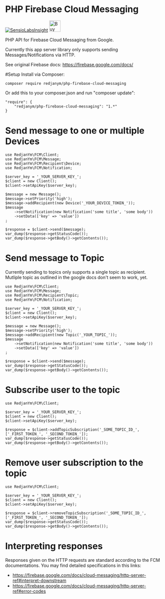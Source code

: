# PHP Firebase Cloud Messaging

[![SensioLabsInsight](https://insight.sensiolabs.com/projects/83a88985-9752-463b-ae62-7abb06aea791/big.png)](https://insight.sensiolabs.com/projects/83a88985-9752-463b-ae62-7abb06aea791)
<a href='https://www.paypal.me/ymerajredjan' target='_blank'><img height='36' style='border:0px;height:36px;' src='https://az743702.vo.msecnd.net/cdn/kofi2.png?v=0' border='0' alt='Buy Me a Coffee at ko-fi.com' /></a>

PHP API for Firebase Cloud Messaging from Google.

Currently this app server library only supports sending Messages/Notifications via HTTP.

See original Firebase docs: https://firebase.google.com/docs/

#Setup
Install via Composer:
```
composer require redjanym/php-firebase-cloud-messaging
```

Or add this to your composer.json and run "composer update":

```
"require": {
    "redjanym/php-firebase-cloud-messaging": "1.*"
}
```

# Send message to **one or multiple** Devices
```
use RedjanYm\FCM\Client;
use RedjanYm\FCM\Message;
use RedjanYm\FCM\Recipient\Device;
use RedjanYm\FCM\Notification;

$server_key = '_YOUR_SERVER_KEY_';
$client = new Client();
$client->setApiKey($server_key);

$message = new Message();
$message->setPriority('high');
$message->addRecipient(new Device('_YOUR_DEVICE_TOKEN_'));
$message
    ->setNotification(new Notification('some title', 'some body'))
    ->setData(['key' => 'value'])
;

$response = $client->send($message);
var_dump($response->getStatusCode());
var_dump($response->getBody()->getContents());
```

# Send message to Topic
Currently sending to topics only supports a single topic as recipient. Mutliple topic as outlined
in the google docs don't seem to work, yet.
```
use RedjanYm\FCM\Client;
use RedjanYm\FCM\Message;
use RedjanYm\FCM\Recipient\Topic;
use RedjanYm\FCM\Notification;

$server_key = '_YOUR_SERVER_KEY_';
$client = new Client();
$client->setApiKey($server_key);

$message = new Message();
$message->setPriority('high');
$message->addRecipient(new Topic('_YOUR_TOPIC_'));
$message
    ->setNotification(new Notification('some title', 'some body'))
    ->setData(['key' => 'value'])
;

$response = $client->send($message);
var_dump($response->getStatusCode());
var_dump($response->getBody()->getContents());
```

# Subscribe user to the topic
```
use RedjanYm\FCM\Client;

$server_key = '_YOUR_SERVER_KEY_';
$client = new Client();
$client->setApiKey($server_key);

$response = $client->addTopicSubscription('_SOME_TOPIC_ID_', ['_FIRST_TOKEN_', '_SECOND_TOKEN_']);
var_dump($response->getStatusCode());
var_dump($response->getBody()->getContents());
```

# Remove user subscription to the topic
```
use RedjanYm\FCM\Client;

$server_key = '_YOUR_SERVER_KEY_';
$client = new Client();
$client->setApiKey($server_key);

$response = $client->removeTopicSubscription('_SOME_TOPIC_ID_', ['_FIRST_TOKEN_', '_SECOND_TOKEN_']);
var_dump($response->getStatusCode());
var_dump($response->getBody()->getContents());
```

# Interpreting responses
Responses given on the HTTP requests are standard according to the FCM documentations. You may find detailed specifications in this links:
* https://firebase.google.com/docs/cloud-messaging/http-server-ref#interpret-downstream
* https://firebase.google.com/docs/cloud-messaging/http-server-ref#error-codes
